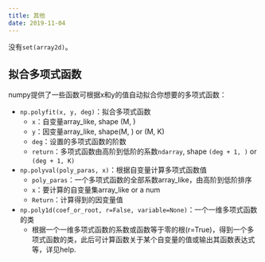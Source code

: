 ```yaml
---
title: 其他
date: 2019-11-04
---
```


没有`set(array2d)`。

## 拟合多项式函数

numpy提供了一些函数可根据x和y的值自动拟合你想要的多项式函数：

- `np.polyfit(x, y, deg)`：拟合多项式函数
    - `x`：自变量array_like, shape (M, )
    - `y`：因变量array_like, shape(M, ) or (M, K)
    - `deg`：设置的多项式函数的阶数
    - `return`：多项式函数由高阶到低阶的系数`ndarray`, shape `(deg + 1, )` or `(deg + 1, K)`
- `np.polyval(poly_paras, x)`：根据自变量计算多项式函数值
    - `poly_paras`：一个多项式函数的全部系数array_like，由高阶到低阶排序
    - `x`：要计算的自变量集array_like or a num
    - `Return`：计算得到的因变量值
- `np.poly1d(coef_or_root, r=False, variable=None)`：一个一维多项式函数的类
    - 根据一个一维多项式函数的系数或函数等于零的根(r=True)，得到一个多项式函数的类，此后可计算函数关于某个自变量的值或输出其函数表达式等，详见help.

